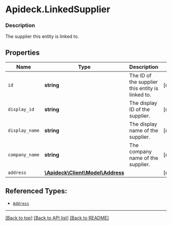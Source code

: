 # Apideck.LinkedSupplier

### Description

The supplier this entity is linked to.

## Properties
Name | Type | Description | Notes
------------ | ------------- | ------------- | -------------
`id` | **string** | The ID of the supplier this entity is linked to. | [optional] 
`display_id` | **string** | The display ID of the supplier. | [optional] 
`display_name` | **string** | The display name of the supplier. | [optional] 
`company_name` | **string** | The company name of the supplier. | [optional] 
`address` | [**\Apideck\Client\Model\Address**](Address.md) |  | [optional] 





## Referenced Types:




* [`Address`](Address.md)

---

[[Back to top]](#) [[Back to API list]](../../../../README.md#documentation-for-api-endpoints) [[Back to README]](../../../../README.md)


